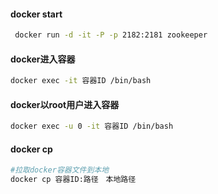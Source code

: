 #### docker start

```bash
 docker run -d -it -P -p 2182:2181 zookeeper
```

#### docker进入容器

```bash
docker exec -it 容器ID /bin/bash
```

#### docker以root用户进入容器

```bash
docker exec -u 0 -it 容器ID /bin/bash
```

#### docker cp

```bash
#拉取docker容器文件到本地
docker cp 容器ID:路径　本地路径
```
